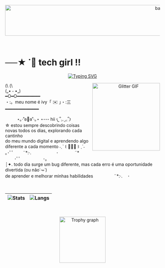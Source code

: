 <p align="center">
<img
  src="https://i.pinimg.com/originals/36/ab/c0/36abc0149c648fbdced4113dd4ca7ea9.gif"
  alt="banner"
  style="width:200%; height:100px; object-fit:cover;"
/>
<p/>
  
<br>

</div>
<h1 align="left">──★ ˙🍓 tech girl !!</h1>

<div align="center" width="100%">
<a href="https://git.io/typing-svg"><img src="https://readme-typing-svg.herokuapp.com?font=Pixely+Sans&size=24&duration=4996&pause=989&color=EE87A6&repeat=false&width=435&lines=welcome+to+my+profile+++%F0%90%94%8C%D5%9E.+.%D5%9E%F0%90%A6%AF" alt="Typing SVG" /></a>

<p align="center">
  <img src="https://i7.glitter-graphics.org/pub/2142/2142437odvdo904nt.gif"
       align="right"
       valign="top"
       width="220"
       alt="Glitter GIF">
<p align="left">(\ (\<br>(„• ֊ •„)<br>━O━O━━━━━━━━━<br>・:。meu nome é ivy「 ✉️ 」・:三<br>━━━━━━━━━━━━━</p>
<p align="left">ㅤㅤㅤ⋆｡‧˚ʚ🍓ɞ˚‧｡⋆ ⋆--- hii 𐔌՞꜆. ̫.꜀՞𐦯 <br>
☆ estou sempre descobrindo coisas novas todos os dias, explorando cada cantinho <br>do meu  mundo digital e aprendendo algo diferente a cada momento ˗ˏˋ ꒰ 🍓🍒🍄 ꒱ ˎˊ˗
<br>｡･ﾟﾟ   ㅤㅤ¨*:·.ㅤㅤㅤㅤㅤㅤ   ･　ㅤㅤㅤ¨*ㅤㅤㅤㅤㅤ   ･ﾟﾟ     ㅤㅤㅤㅤㅤ    ･｡<br>┊✦. todo dia surge um bug diferente, mas cada erro é uma oportunidade divertida (ou não˙𐃷˙)<br> de aprender e melhorar minhas habilidades  ㅤㅤㅤㅤㅤ¨*:·.ㅤ   ･　</p>


<br>

| ![Stats](https://github-readme-stats.vercel.app/api?username=IvyDias&show_icons=true&include_all_commits=true&count_private=true&theme=dracula&hide_border=false) | ![Langs](https://github-readme-stats.vercel.app/api/top-langs?username=IvyDias&layout=compact&langs_count=5&theme=dracula&hide_border=false) |
|---|---|
<br>
<p align="center">
  <img src="https://github-profile-trophy.vercel.app/?username=IvyDias&theme=dracula&row=1&column=-1&margin-w=8&margin-h=8&no-bg=false&no-frame=false" height="150" alt="Trophy graph" />
</p>





